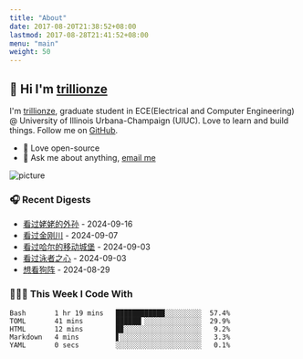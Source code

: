 ```yaml
---
title: "About"
date: 2017-08-20T21:38:52+08:00
lastmod: 2017-08-28T21:41:52+08:00
menu: "main"
weight: 50
---
```


## 👋 Hi I'm [trillionze](https://www.trillionze.com)

I'm [trillionze](https://www.trillionze.com), graduate student in ECE(Electrical and Computer Engineering) @ University of Illinois Urbana-Champaign (UIUC). Love to learn and build things. Follow me on [GitHub](https://github.com/trillionze).

- 💼 Love open-source
- 💬 Ask me about anything, [email me](trillionze@163.com)

![picture](https://image.pseudoyu.com/images/dino.gif)

### 🎧 Recent Digests

<!-- douban starts -->
* <a href='http://movie.douban.com/subject/36328210/' target='_blank'>看过姥姥的外孙</a> - 2024-09-16
* <a href='http://movie.douban.com/subject/35155748/' target='_blank'>看过金刚川</a> - 2024-09-07
* <a href='http://movie.douban.com/subject/1308807/' target='_blank'>看过哈尔的移动城堡</a> - 2024-09-03
* <a href='http://movie.douban.com/subject/26656728/' target='_blank'>看过泳者之心</a> - 2024-09-03
* <a href='http://movie.douban.com/subject/35242872/' target='_blank'>想看狗阵</a> - 2024-08-29
<!-- douban ends -->

### 👨🏻‍💻 This Week I Code With

<!-- code_time starts -->

```text
Bash       1 hr 19 mins   ████████████░░░░░░░░░  57.4%
TOML       41 mins        ██████▎░░░░░░░░░░░░░░  29.9%
HTML       12 mins        █▉░░░░░░░░░░░░░░░░░░░   9.2%
Markdown   4 mins         ▋░░░░░░░░░░░░░░░░░░░░   3.3%
YAML       0 secs         ░░░░░░░░░░░░░░░░░░░░░   0.1%
```

<!-- code_time ends -->